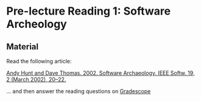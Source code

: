 # Pre-lecture Reading 1: Software Archeology

## Material

Read the following article:

[Andy Hunt and Dave Thomas. 2002. Software Archaeology. IEEE Softw. 19, 2 (March 2002), 20–22.](mar_02_archeology.pdf)

… and then answer the reading questions on [Gradescope](https://www.gradescope.com/courses/1096661/assignments/6569744/)
